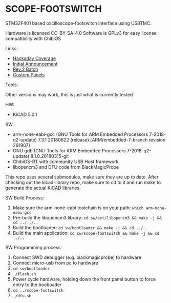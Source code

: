 
SCOPE-FOOTSWITCH
=================

STM32F401 based oscilloscope-footswitch interface using USBTMC.

Hardware is licensed CC-BY-SA-4.0
Software is GPLv3 for easy license compatibility with ChibiOS

Links:
* [Hackaday Coverage](https://hackaday.com/2018/12/02/keep-both-hands-on-the-probes-with-this-oscilloscope-footswitch/)
* [Initial Announcement](https://twitter.com/roukemap/status/1066811243237904384)
* [Rev.2 Batch](https://twitter.com/roukemap/status/1068734964215115776)
* [Custom Panels](https://twitter.com/roukemap/status/1072344658313908224)

Tools:

Other versions may work, this is just what is currently tested

HW:
* KiCAD 5.0.1

SW:
* arm-none-eabi-gcc (GNU Tools for ARM Embedded Processors 7-2018-q2-update) 7.3.1 20180622 (release) [ARM/embedded-7-branch revision 261907]
* GNU gdb (GNU Tools for ARM Embedded Processors 7-2018-q2-update) 8.1.0.20180315-git
* ChibiOS-RT with community USB Host framework
* libopencm3 and DFU code from BlackMagicProbe

This repo uses several submodules, make sure they are up to date.
After checking out the kicad-library repo, make sure to cd to it and run make to generate the actual KiCAD libraries.

SW Build Process:
1. Make sure the arm-none-eabi toolchain is on your path: `which arm-none-eabi-gcc`
2. Pre-build the libopencm3 library: `cd sw/ext/libopencm3 && make -j && cd ../../..`
3. Build the bootloader: `cd sw/bootloader && make -j && cd ../..`
4. Build the main application: `cd sw/scope-footswitch && make -j && cd ../..`

SW Programming process:
1. Connect SWD debugger (e.g. blackmagicprobe) to hardware
2. Connect micro-usb from pc to hardware
3. `cd sw/bootloader`
4. `./flash.sh`
5. Power cycle hardware, holding down the front panel button to force entry to the bootloader
6. `cd ../scope-footswitch`
7. `./dfu.sh`



